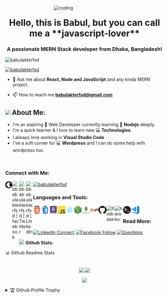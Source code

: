 
<img align="right" alt="coding" width="350" src="https://i.ibb.co/Mkjg2y8/122.gif">
<h1 align="center">Hello, this is Babul, but you can call me a **javascript-lover**</h1>
<h3 align="center">A passionate MERN Stack developer from Dhaka, Bangladesh!</h3>

<p align="left"> <img src="https://komarev.com/ghpvc/?username=web-shoharab-pk&label=Profile%20views&color=0e75b6&style=flat" alt="babulakterfsd" /> </p>

<p align="left"> <a href="https://twitter.com/babulakterfsd" target="blank"><img src="https://img.shields.io/twitter/follow/babulakterfsd?logo=twitter&style=for-the-badge" alt="babulakterfsd" /></a> </p>

- 💬 Ask me about **React, Node and JavaScript** and any kinda MERN project.

- 📫 How to reach me **babulakterfsd@gmail.com**
## <img src="https://media.giphy.com/media/WUlplcMpOCEmTGBtBW/giphy.gif" width="40"> **About Me:**

- I'm an aspiring 🔭️ Web Developer currently learning 🌱 **Nodejs** deeply.
- I'm a quick learner & I love to learn new 💻 **Technologies**.
- I always love working in **Visual Studio Code** .
- I've a soft corner for 💻 **Wordpress** and I can do some help with wordpress too.

</br>

### Connect with Me:

[<img align="left" alt="babulakter.com" width="22px" src="https://raw.githubusercontent.com/iconic/open-iconic/master/svg/globe.svg" />][portfolio]
[<img align="left" alt="bbabulakterfsd | facebook" width="22px" src="https://cdn.jsdelivr.net/npm/simple-icons@v3/icons/facebook.svg" />][facebook]
[<img align="left" alt="bbabulakterfsd | Twitter" width="22px" src="https://cdn.jsdelivr.net/npm/simple-icons@v3/icons/twitter.svg" />][twitter]
[<img align="left" alt="bbabulakterfsd | LinkedIn" width="22px" src="https://cdn.jsdelivr.net/npm/simple-icons@v3/icons/linkedin.svg" />][linkedin] 
<a href="https://www.hackerrank.com/babulakterfsd" target="blank"><img align="center" src="https://cdn.jsdelivr.net/npm/simple-icons@3.0.1/icons/hackerrank.svg" alt="babulakterfsd" height="30" width="40" /></a>
<br />


### Languages and Tools:


<img align="left" alt="HTML5" width="26px" src="https://raw.githubusercontent.com/github/explore/80688e429a7d4ef2fca1e82350fe8e3517d3494d/topics/html/html.png" />
<img align="left" alt="CSS3" width="26px" src="https://raw.githubusercontent.com/github/explore/80688e429a7d4ef2fca1e82350fe8e3517d3494d/topics/css/css.png" />
<img align="left" src="https://raw.githubusercontent.com/devicons/devicon/master/icons/bootstrap/bootstrap-plain-wordmark.svg" alt="bootstrap" width="26px" style="max-width:100%;">
<img align="left" alt="JavaScript" width="26px" src="https://raw.githubusercontent.com/github/explore/80688e429a7d4ef2fca1e82350fe8e3517d3494d/topics/javascript/javascript.png" />
<img align="left" alt="React" width="26px" src="https://raw.githubusercontent.com/github/explore/80688e429a7d4ef2fca1e82350fe8e3517d3494d/topics/react/react.png" />
<img align="left" alt="Node.js" width="26px" src="https://raw.githubusercontent.com/github/explore/80688e429a7d4ef2fca1e82350fe8e3517d3494d/topics/nodejs/nodejs.png" />
<img align="left" src="https://raw.githubusercontent.com/devicons/devicon/master/icons/mongodb/mongodb-original-wordmark.svg" alt="mongodb" width="26px" style="max-width:100%;">
<img align="left" alt="Git" width="26px" src="https://raw.githubusercontent.com/github/explore/80688e429a7d4ef2fca1e82350fe8e3517d3494d/topics/git/git.png" />
<img align="left" alt="GitHub" width="26px" src="https://raw.githubusercontent.com/github/explore/78df643247d429f6cc873026c0622819ad797942/topics/github/github.png" />
<img align="left" src="https://camo.githubusercontent.com/dd4b2422ed3bfc9da88c43d18550375c66f9584327dff7ecc19315ce50b96f07/68747470733a2f2f7777772e766563746f726c6f676f2e7a6f6e652f6c6f676f732f66697265626173652f66697265626173652d69636f6e2e737667" alt="firebase" width="26px" data-canonical-src="https://www.vectorlogo.zone/logos/firebase/firebase-icon.svg" style="max-width:100%;">

<img align="left" src="https://camo.githubusercontent.com/df12cb598044a3f38efc1f45e3580558c324cf8789b79487125044eeebcc4dee/68747470733a2f2f7777772e766563746f726c6f676f2e7a6f6e652f6c6f676f732f6865726f6b752f6865726f6b752d69636f6e2e737667" alt="heroku" width="26px" data-canonical-src="https://www.vectorlogo.zone/logos/heroku/heroku-icon.svg" style="max-width:100%;">

<img align="left" alt="Terminal" width="26px" src="https://raw.githubusercontent.com/github/explore/80688e429a7d4ef2fca1e82350fe8e3517d3494d/topics/terminal/terminal.png" />

<img align="left" alt="Visual Studio Code" width="26px" src="https://raw.githubusercontent.com/github/explore/80688e429a7d4ef2fca1e82350fe8e3517d3494d/topics/visual-studio-code/visual-studio-code.png" />

<br />

### Read More:

[![LinkedIn Connect](https://img.shields.io/badge/%20-Connect-black?color=14171A&labelColor=212121&logo=linkedin&logoColor=ffffff)](https://www.linkedin.com/in/babulakterfsd) 
[![Facebook Follow](https://img.shields.io/badge/%20-Follow-black?color=14171A&labelColor=1976d2&logo=facebook&logoColor=ffffff)](https://www.facebook.com/babulakterfsd) 
[![Questions](https://img.shields.io/badge/%20-Questions-black?color=14171A&labelColor=fff&logo=stackoverflow&logoColor=0c0d0e26)](https://stackoverflow.com/users/5208134/babulakterfsd)
 


<img src="https://media.giphy.com/media/ZCN6F3FAkwsyOGU2RS/giphy.gif" width="40"> **Github Stats:**

  <summary>📊 Github Readme Stats</summary>
 </br>
 <p align="center">
  <a href="https://github.com/babulakterfsd">
   <img width="430" align="center" src="https://github-readme-stats.vercel.app/api?username=babulakterfsd&show_icons=true&theme=radical&count_private=true">
  </a>
  <a href="https://github.com/babulakterfsd/github-readme-stats">
    <img align="center" src="https://github-readme-stats.anuraghazra1.vercel.app/api/top-langs/?username=babulakterfsd&layout=compact&theme=radical&langs_count=6" />
  </a>
 </p>
<p align="center">
   <img align="center" src="https://github-readme-streak-stats.herokuapp.com/?user=babulakterfsd&theme=radical&hide_border=true"/>
</p>

<details>
 <summary>🏆 Github Profile Trophy</summary>
 </br>
 <p align="center">
  <a href="https://github.com/ryo-ma/github-profile-trophy">
   <img src="https://github-profile-trophy.vercel.app/?username=babulakterfsd&column=8&theme=darkhub"/>
  </a>
 </p>
</details>

 


[portfolio]: https://babulakter.com
[twitter]: https://twitter.com/babulakterfsd
[facebook]: https://www.facebook.com/babulakterfsd
[github]: https://github.com/babulakterfsd
[linkedin]: https://www.linkedin.com/in/babulakterfsd
